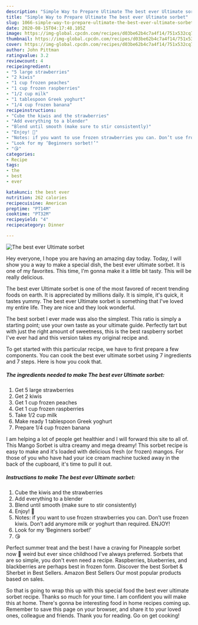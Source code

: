 ```yaml
---
description: "Simple Way to Prepare Ultimate The best ever Ultimate sorbet"
title: "Simple Way to Prepare Ultimate The best ever Ultimate sorbet"
slug: 1066-simple-way-to-prepare-ultimate-the-best-ever-ultimate-sorbet
date: 2020-08-15T04:17:48.105Z
image: https://img-global.cpcdn.com/recipes/d03be62b4c7a4f14/751x532cq70/the-best-ever-ultimate-sorbet-recipe-main-photo.jpg
thumbnail: https://img-global.cpcdn.com/recipes/d03be62b4c7a4f14/751x532cq70/the-best-ever-ultimate-sorbet-recipe-main-photo.jpg
cover: https://img-global.cpcdn.com/recipes/d03be62b4c7a4f14/751x532cq70/the-best-ever-ultimate-sorbet-recipe-main-photo.jpg
author: John Pittman
ratingvalue: 3.2
reviewcount: 4
recipeingredient:
- "5 large strawberries"
- "2 kiwis"
- "1 cup frozen peaches"
- "1 cup frozen raspberries"
- "1/2 cup milk"
- "1 tablespoon Greek yoghurt"
- "1/4 cup frozen banana"
recipeinstructions:
- "Cube the kiwis and the strawberries"
- "Add everything to a blender"
- "Blend until smooth (make sure to stir consistently)"
- "Enjoy! 💝"
- "Notes: if you want to use frozen strawberries you can. Don’t use frozen kiwis. Don’t add anymore milk or yoghurt than required. ENJOY!"
- "Look for my ‘Beginners sorbet!’"
- "😘"
categories:
- Recipe
tags:
- the
- best
- ever

katakunci: the best ever 
nutrition: 262 calories
recipecuisine: American
preptime: "PT14M"
cooktime: "PT32M"
recipeyield: "4"
recipecategory: Dinner

---
```



![The best ever Ultimate sorbet](https://img-global.cpcdn.com/recipes/d03be62b4c7a4f14/751x532cq70/the-best-ever-ultimate-sorbet-recipe-main-photo.jpg)

Hey everyone, I hope you are having an amazing day today. Today, I will show you a way to make a special dish, the best ever ultimate sorbet. It is one of my favorites. This time, I'm gonna make it a little bit tasty. This will be really delicious.

The best ever Ultimate sorbet is one of the most favored of recent trending foods on earth. It is appreciated by millions daily. It is simple, it's quick, it tastes yummy. The best ever Ultimate sorbet is something that I've loved my entire life. They are nice and they look wonderful.

The best sorbet I ever made was also the simplest. This ratio is simply a starting point; use your own taste as your ultimate guide. Perfectly tart but with just the right amount of sweetness, this is the best raspberry sorbet I&#39;ve ever had and this version takes my original recipe and.


To get started with this particular recipe, we have to first prepare a few components. You can cook the best ever ultimate sorbet using 7 ingredients and 7 steps. Here is how you cook that.

<!--inarticleads1-->

##### The ingredients needed to make The best ever Ultimate sorbet:

1. Get 5 large strawberries
1. Get 2 kiwis
1. Get 1 cup frozen peaches
1. Get 1 cup frozen raspberries
1. Take 1/2 cup milk
1. Make ready 1 tablespoon Greek yoghurt
1. Prepare 1/4 cup frozen banana


I am helping a lot of people get healthier and I will forward this site to all of. This Mango Sorbet is ultra creamy and mega dreamy! This sorbet recipe is easy to make and it&#39;s loaded with delicious fresh (or frozen) mangos. For those of you who have had your ice cream machine tucked away in the back of the cupboard, it&#39;s time to pull it out. 

<!--inarticleads2-->

##### Instructions to make The best ever Ultimate sorbet:

1. Cube the kiwis and the strawberries
1. Add everything to a blender
1. Blend until smooth (make sure to stir consistently)
1. Enjoy! 💝
1. Notes: if you want to use frozen strawberries you can. Don’t use frozen kiwis. Don’t add anymore milk or yoghurt than required. ENJOY!
1. Look for my ‘Beginners sorbet!’
1. 😘


Perfect summer treat and the best I have a craving for Pineapple sorbet now 🙂 weird but ever since childhood I&#39;ve always preferred. Sorbets that are so simple, you don&#39;t even need a recipe. Raspberries, blueberries, and blackberries are perhaps best in frozen form. Discover the best Sorbet &amp; Sherbet in Best Sellers. Amazon Best Sellers Our most popular products based on sales. 

So that is going to wrap this up with this special food the best ever ultimate sorbet recipe. Thanks so much for your time. I am confident you will make this at home. There's gonna be interesting food in home recipes coming up. Remember to save this page on your browser, and share it to your loved ones, colleague and friends. Thank you for reading. Go on get cooking!
